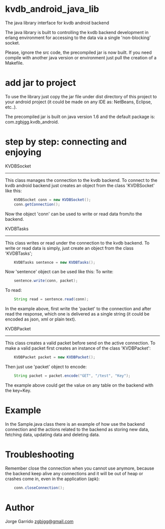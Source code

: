 kvdb_android_java_lib
=====================

The java library interface for kvdb android backend

The java library is built to controlling the kvdb backend development in erlang environment for accessing to the data via a single 'non-blocking' socket.

Please, ignore the src code, the precompiled jar is now built. If you need compile with another java version or environment just pull the creation of a Makefile.

add jar to project
==================

To use the library just copy the jar file under dist directory of this project to your android project (it could be made on any IDE as: NetBeans, Eclipse, etc..).

The precompiled jar is built on java version 1.6 and the default package is: com.zgbjgg.kvdb_android.


step by step: connecting and enjoying
=====================================

KVDBSocket
__________

This class manages the connection to the kvdb backend.
To connect to the kvdb android backend just creates an object from the class 'KVDBSocket' like this:
```java
	KVDBSocket conn = new KVDBSocket();
	conn.getConnection();
```
Now the object 'conn' can be used to write or read data from/to the backend.


KVDBTasks
_________

This class writes or read under the connection to the kvdb backend.
To write or read data is simply, just create an object from the class 'KVDBTasks';
```java
	KVDBTasks sentence = new KVDBTasks();
```
Now 'sentence' object can be used like this:
To write: 
```java	
	sentence.write(conn, packet);
```
To read:
```java	
	String read = sentence.read(conn);
```
In the example above, first write the 'packet' to the connection and after read the response, which one is delivered as a single string (it could be encoded as json, xml or plain text).


KVDBPacket
__________

This class creates a valid packet before send on the active connection.
To make a valid packet first creates an instance of the class 'KVDBPacket':
```java
	KVDBPacket packet = new KVDBPacket();
```
Then just use 'packet' object to encode:
```java
	String packet = packet.encode("GET", "/test", "Key");
```
The example above could get the value on any table on the backend with the key=Key.


Example
=======

In the Sample.java class there is an example of how use the backend connection and the actions related to the backend as storing new data, fetching data, updating data and deleting data.


Troubleshooting
===============

Remember close the connection when you cannot use anymore, because the backend keep alive any connections and it will be out of heap or crashes come in, even in the application (apk):

```java
	conn.closeConnection();
```	

Author
======

Jorge Garrido <zgbjgg@gmail.com>
	







